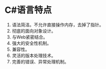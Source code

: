 # C#语言特点

1. 语法简洁。不允许直接操作内存，去掉了指针。
2. 彻底的面向对象设计。
3. 与Web紧密结合。
4. 强大的安全性机制。
5. 兼容性。
6. 灵活的版本处理技术。
7. 完善的错误、异常处理机制。